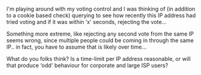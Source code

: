 I'm playing around with my voting control and I was thinking of (in addition to a cookie based check) querying to see how recently this IP address had tried voting and if it was within &#8216;x' seconds, rejecting the vote... 

Something more extreme, like rejecting any second vote from the same IP seems wrong, since multiple people could be coming in through the same IP.. in fact, you have to assume that is likely over time...

What do you folks think? Is a time-limit per IP address reasonable, or will that produce &#8216;odd' behaviour for corporate and large ISP users?